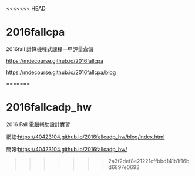 <<<<<<< HEAD
# 2016fallcpa
2016fall 計算機程式課程一甲評量倉儲

https://mdecourse.github.io/2016fallcpa

https://mdecourse.github.io/2016fallcpa/blog

=======
# 2016fallcadp_hw

2016 Fall 電腦輔助設計實習

網誌:https://40423104.github.io/2016fallcadp_hw/blog/index.html

簡報:https://40423104.github.io/2016fallcadp_hw/
>>>>>>> 2a3f2def8e21221cffbbd141b1f16bd6897e0693
